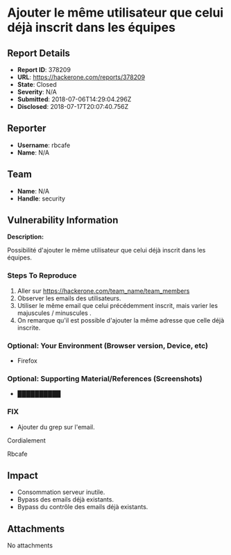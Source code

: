 # Ajouter le même utilisateur que celui déjà inscrit dans les équipes

## Report Details
- **Report ID**: 378209
- **URL**: https://hackerone.com/reports/378209
- **State**: Closed
- **Severity**: N/A
- **Submitted**: 2018-07-06T14:29:04.296Z
- **Disclosed**: 2018-07-17T20:07:40.756Z

## Reporter
- **Username**: rbcafe
- **Name**: N/A

## Team
- **Name**: N/A
- **Handle**: security

## Vulnerability Information
**Description:**

Possibilité d'ajouter le même utilisateur que celui déjà inscrit dans les équipes.

### Steps To Reproduce

1. Aller sur https://hackerone.com/team_name/team_members
2. Observer les emails des utilisateurs.
3. Utiliser le même email que celui précédemment inscrit, mais varier les majuscules / minuscules .
4. On remarque qu'il est possible d'ajouter la même adresse que celle déjà inscrite.

### Optional: Your Environment (Browser version, Device, etc)

 * Firefox 

### Optional: Supporting Material/References (Screenshots)

 * ██████████

### FIX ###

* Ajouter du grep sur l'email.

Cordialement

Rbcafe

## Impact

- Consommation serveur inutile.
- Bypass des emails déjà existants.
- Bypass du contrôle des emails déjà existants.

## Attachments
No attachments
